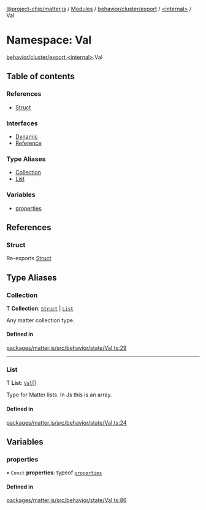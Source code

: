 [@project-chip/matter.js](../README.md) / [Modules](../modules.md) / [behavior/cluster/export](behavior_cluster_export.md) / [\<internal\>](behavior_cluster_export._internal_.md) / Val

# Namespace: Val

[behavior/cluster/export](behavior_cluster_export.md).[\<internal\>](behavior_cluster_export._internal_.md).Val

## Table of contents

### References

- [Struct](behavior_cluster_export._internal_.Val.md#struct)

### Interfaces

- [Dynamic](../interfaces/behavior_cluster_export._internal_.Val.Dynamic.md)
- [Reference](../interfaces/behavior_cluster_export._internal_.Val.Reference.md)

### Type Aliases

- [Collection](behavior_cluster_export._internal_.Val.md#collection)
- [List](behavior_cluster_export._internal_.Val.md#list)

### Variables

- [properties](behavior_cluster_export._internal_.Val.md#properties)

## References

### Struct

Re-exports [Struct](behavior_cluster_export._internal_.md#struct)

## Type Aliases

### Collection

Ƭ **Collection**: [`Struct`](behavior_cluster_export._internal_.md#struct) \| [`List`](behavior_cluster_export._internal_.Val.md#list)

Any matter collection type.

#### Defined in

[packages/matter.js/src/behavior/state/Val.ts:29](https://github.com/project-chip/matter.js/blob/3adaded6/packages/matter.js/src/behavior/state/Val.ts#L29)

___

### List

Ƭ **List**: [`Val`](behavior_cluster_export._internal_.md#val)[]

Type for Matter lists.  In Js this is an array.

#### Defined in

[packages/matter.js/src/behavior/state/Val.ts:24](https://github.com/project-chip/matter.js/blob/3adaded6/packages/matter.js/src/behavior/state/Val.ts#L24)

## Variables

### properties

• `Const` **properties**: typeof [`properties`](behavior_cluster_export._internal_.Val.md#properties)

#### Defined in

[packages/matter.js/src/behavior/state/Val.ts:86](https://github.com/project-chip/matter.js/blob/3adaded6/packages/matter.js/src/behavior/state/Val.ts#L86)
